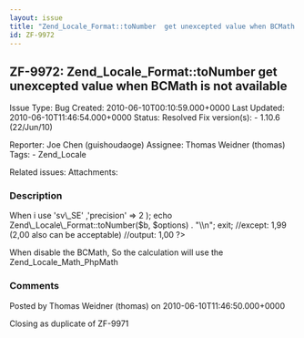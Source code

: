 ```yaml
---
layout: issue
title: "Zend_Locale_Format::toNumber  get unexcepted value when BCMath is not available"
id: ZF-9972
---
```


ZF-9972: Zend\_Locale\_Format::toNumber get unexcepted value when BCMath is not available
-----------------------------------------------------------------------------------------

 Issue Type: Bug Created: 2010-06-10T00:10:59.000+0000 Last Updated: 2010-06-10T11:46:54.000+0000 Status: Resolved Fix version(s): - 1.10.6 (22/Jun/10)
 
 Reporter:  Joe Chen (guishoudaoge)  Assignee:  Thomas Weidner (thomas)  Tags: - Zend\_Locale
 
 Related issues: 
 Attachments: 
### Description

When i use <? $b = 1.995934; $options = array( 'locale' => 'sv\_SE' ,'precision' => 2 ); echo Zend\_Locale\_Format::toNumber($b, $options) . "\\n"; exit; //except: 1,99 (2,00 also can be acceptable) //output: 1,00 ?>

When disable the BCMath, So the calculation will use the Zend\_Locale\_Math\_PhpMath

 

 

### Comments

Posted by Thomas Weidner (thomas) on 2010-06-10T11:46:50.000+0000

Closing as duplicate of ZF-9971

 

 